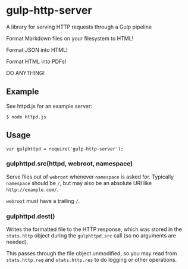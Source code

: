 # gulp-http-server

A library for serving HTTP requests through a Gulp pipeline

Format Markdown files on your filesystem to HTML!

Format JSON into HTML!

Format HTML into PDFs!

DO ANYTHING!

## Example

See httpd.js for an example server:

	$ node httpd.js

## Usage

	var gulphttpd = require('gulp-http-server');

### gulphttpd.src(httpd, webroot, namespace)

Serve files out of `webroot` whenever `namespace` is asked for. Typically `namespace` should be `/`, but may also be an absolute URI like `http://example.com/`.

`webroot` must have a trailing `/`.

### gulphttpd.dest()

Writes the formatted file to the HTTP response, which was stored in the `stats.http` object during the `gulphttpd.src` call (so no arguments are needed).

This passes through the file object unmodified, so you may read from `stats.http.req` and `stats.http.res` to do logging or other operations.
